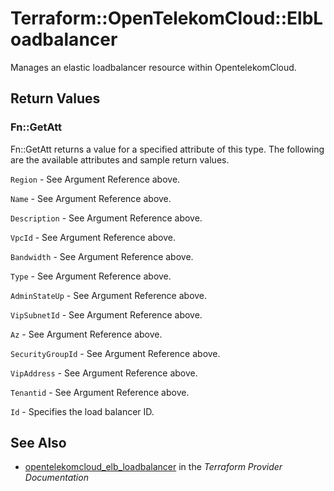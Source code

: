 # Terraform::OpenTelekomCloud::ElbLoadbalancer

Manages an elastic loadbalancer resource within OpentelekomCloud.

## Return Values

### Fn::GetAtt

Fn::GetAtt returns a value for a specified attribute of this type. The following are the available attributes and sample return values.

`Region` - See Argument Reference above.

`Name` - See Argument Reference above.

`Description` - See Argument Reference above.

`VpcId` - See Argument Reference above.

`Bandwidth` - See Argument Reference above.

`Type` - See Argument Reference above.

`AdminStateUp` - See Argument Reference above.

`VipSubnetId` - See Argument Reference above.

`Az` - See Argument Reference above.

`SecurityGroupId` - See Argument Reference above.

`VipAddress` - See Argument Reference above.

`Tenantid` - See Argument Reference above.

`Id` - Specifies the load balancer ID.

## See Also

* [opentelekomcloud_elb_loadbalancer](https://www.terraform.io/docs/providers/opentelekomcloud/r/elb_loadbalancer.html) in the _Terraform Provider Documentation_
